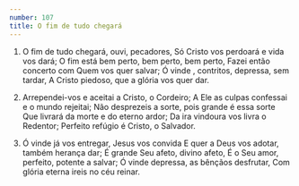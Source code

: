 ```yaml
---
number: 107
title: O fim de tudo chegará
---
```


1. O fim de tudo chegará, ouvi, pecadores,
  Só Cristo vos perdoará e vida vos dará;
  O fim está bem perto, bem perto, bem perto,
  Fazei então concerto com Quem vos quer salvar;
  Ó vinde , contritos, depressa, sem tardar,
  A Cristo piedoso, que a glória vos quer dar.

2. Arrependei-vos e aceitai a Cristo, o Cordeiro;
  A Ele as culpas confessai e o mundo rejeitai;
  Não desprezeis a sorte, pois grande é essa sorte
  Que livrará da morte e do eterno ardor;
  Da ira vindoura vos livra o Redentor;
  Perfeito refúgio é Cristo, o Salvador.

3. Ó vinde já vos entregar, Jesus vos convida
  E quer a Deus vos adotar, também herança dar;
  É grande Seu afeto, divino afeto,
  É o Seu amor, perfeito, potente a salvar;
  Ó vinde depressa, as bênçãos desfrutar,
  Com glória eterna ireis no céu reinar.

